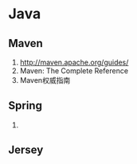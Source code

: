 Java
====================
Maven
--------------------
1. http://maven.apache.org/guides/
2. Maven: The Complete Reference
3. Maven权威指南


Spring
--------------------
1. 


Jersey
--------------------


